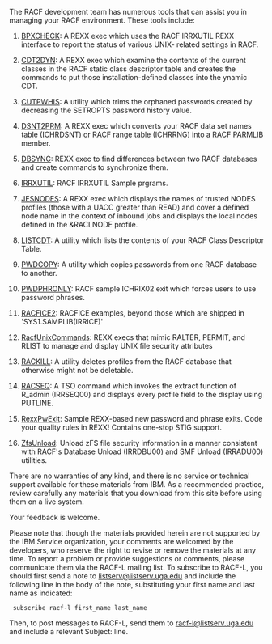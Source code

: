 The RACF development team has numerous tools that can assist you in managing your RACF environment. These tools include:

1. [BPXCHECK](http://ibm.biz/racf-bpxcheck): A REXX exec which uses the RACF IRRXUTIL REXX interface to report the status of various UNIX- related settings in RACF.  

2. [CDT2DYN](http://ibm.biz/racf-cdt2dyn): A REXX exec which examine the contents of the current classes in the RACF static class descriptor table and creates the commands to put those installation-defined classes into the ynamic CDT.

3. [CUTPWHIS](http://ibm.biz/racf-cutpwhis): A utility which trims the orphaned passwords created by decreasing the SETROPTS password history value.

4. [DSNT2PRM](http://ibm.biz/racf-db2prm): A REXX exec which converts your  RACF data set names table (ICHRDSNT) or RACF range table (ICHRRNG) into a RACF PARMLIB member. 

5. [DBSYNC](http://ibm.biz/racf-dbsync): REXX exec to find differences between two RACF databases and create commands to synchronize them. 

6. [IRRXUTIL](https://github.com/IBM/IBM-Z-zOS/tree/main/zOS-RACF/Downloads/IRRXUTIL): RACF IRRXUTIL Sample prgrams.

7. [JESNODES](http://ibm.biz/racf-jesnodes): A REXX exec which displays the names of trusted NODES profiles (those with a UACC greater than READ) and cover a defined node name in the context of inbound jobs and displays the local nodes defined in the &RACLNODE profile. 

8. [LISTCDT](http://ibm.biz/racf-listcdt): A utility which lists the contents of your RACF Class Descriptor Table.

9. [PWDCOPY](http://ibm.biz/racf-pwdcopy): A utility which copies passwords from one RACF database to another. 

10. [PWDPHRONLY](http://ibm.biz/racf-pwdphronly): RACF sample ICHRIX02 exit which forces users to use password phrases.

11. [RACFICE2](http://ibm.biz/racf-racfice2): RACFICE examples, beyond those which are shipped in 'SYS1.SAMPLIB(IRRICE)'

12. [RacfUnixCommands](https://github.com/IBM/IBM-Z-zOS/tree/main/zOS-RACF/Downloads/RacfUnixCommands): REXX execs that mimic RALTER, PERMIT, and RLIST to manage and display UNIX file security attributes

13. [RACKILL](http://ibm.biz/racf-rackill): A utility deletes profiles from the RACF database that otherwise might not be deletable.  

14. [RACSEQ](https://github.com/IBM/IBM-Z-zOS/tree/main/zOS-RACF/Downloads/RACSEQ): A TSO command which invokes the extract function of R_admin (IRRSEQ00) and displays every profile field to the display using PUTLINE.    

15. [RexxPwExit](https://github.com/IBM/IBM-Z-zOS/tree/main/zOS-RACF/Downloads/RexxPwExit): Sample REXX-based new password and phrase exits.  Code your quality rules in REXX! Contains one-stop STIG support.

16. [ZfsUnload](https://github.com/IBM/IBM-Z-zOS/tree/main/zOS-RACF/Downloads/ZFSUnload): Unload zFS file security information in a manner consistent with RACF's Database Unload (IRRDBU00) and SMF Unload (IRRADU00) utilities.

There are no warranties of any kind, and there is no service or technical support available for these materials from IBM. As a recommended practice, review carefully any materials that you download from this site before using them on a live system.

Your feedback is welcome.

Please note that though the materials provided herein are not supported by the IBM Service organization, your comments are welcomed by the developers, who reserve the right to revise or remove the materials at any time. To report a problem or provide suggestions or comments, please communicate them via the RACF-L mailing list.  To subscribe to RACF-L, you should first send a note to listserv@listserv.uga.edu
and include the following line in the body of the note, substituting your first name and last name as indicated:

     subscribe racf-l first_name last_name

Then, to post messages to RACF-L, send them to racf-l@listserv.uga.edu and include a relevant Subject: line.

